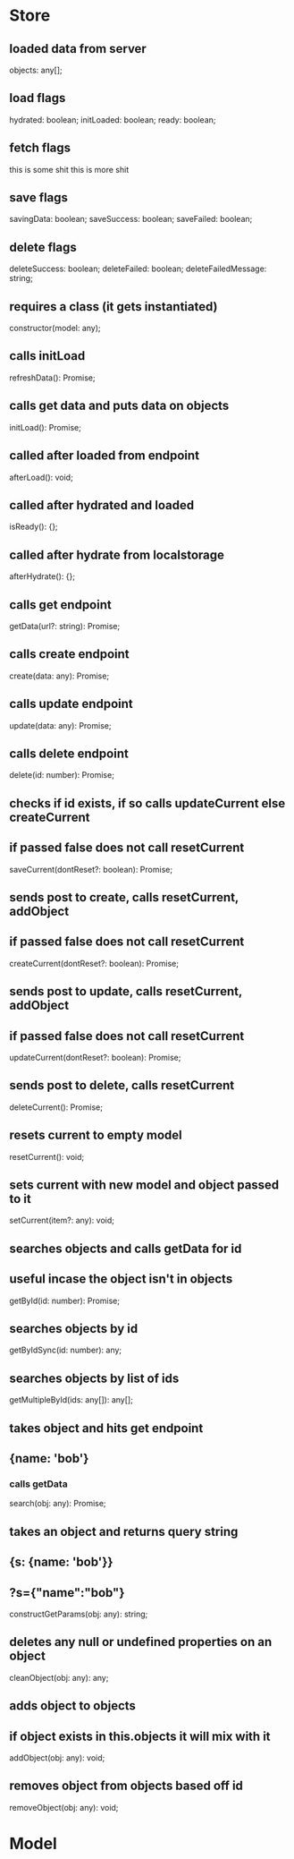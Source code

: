 # Store

## loaded data from server

objects: any[];

## load flags

hydrated: boolean;
initLoaded: boolean;
ready: boolean;

## fetch flags

this is some shit
this is more shit

## save flags

savingData: boolean;
saveSuccess: boolean;
saveFailed: boolean;

## delete flags

deleteSuccess: boolean;
deleteFailed: boolean;
deleteFailedMessage: string;

## requires a class (it gets instantiated)

constructor(model: any);

## calls initLoad

refreshData(): Promise<void>;

## calls get data and puts data on objects

initLoad(): Promise<void>;

## called after loaded from endpoint

afterLoad(): void;

## called after hydrated and loaded

isReady(): {};

## called after hydrate from localstorage

afterHydrate(): {};

## calls get endpoint

getData(url?: string): Promise<any>;

## calls create endpoint

create(data: any): Promise<any>;

## calls update endpoint

update(data: any): Promise<any>;

## calls delete endpoint

delete(id: number): Promise<void>;

## checks if id exists, if so calls updateCurrent else createCurrent

## if passed false does not call resetCurrent

saveCurrent(dontReset?: boolean): Promise<any>;

## sends post to create, calls resetCurrent, addObject

## if passed false does not call resetCurrent

createCurrent(dontReset?: boolean): Promise<any>;

## sends post to update, calls resetCurrent, addObject

## if passed false does not call resetCurrent

updateCurrent(dontReset?: boolean): Promise<any>;

## sends post to delete, calls resetCurrent

deleteCurrent(): Promise<void>;

## resets current to empty model

resetCurrent(): void;

## sets current with new model and object passed to it

setCurrent(item?: any): void;

## searches objects and calls getData for id

## useful incase the object isn't in objects

getById(id: number): Promise<any>;

## searches objects by id

getByIdSync(id: number): any;

## searches objects by list of ids

getMultipleById(ids: any[]): any[];

## takes object and hits get endpoint

## {name: 'bob'}

### calls getData

search(obj: any): Promise<any>;

## takes an object and returns query string

## {s: {name: 'bob'}}

## ?s={"name":"bob"}

constructGetParams(obj: any): string;

## deletes any null or undefined properties on an object

cleanObject(obj: any): any;

## adds object to objects

## if object exists in this.objects it will mix with it

addObject(obj: any): void;

## removes object from objects based off id

removeObject(obj: any): void;

# Model
